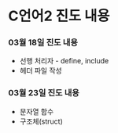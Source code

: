 <h1>C언어2 진도 내용</h1>
<h3>03월 18일 진도 내용</h3>
<ul>
<li>선행 처리자 - define, include</li>
<li>헤더 파일 작성</li>
</ul>
<h3>03월 23일 진도 내용</h3>
<ul>
<li>문자열 함수</li>
<li>구조체(struct)</li>
</ul>


